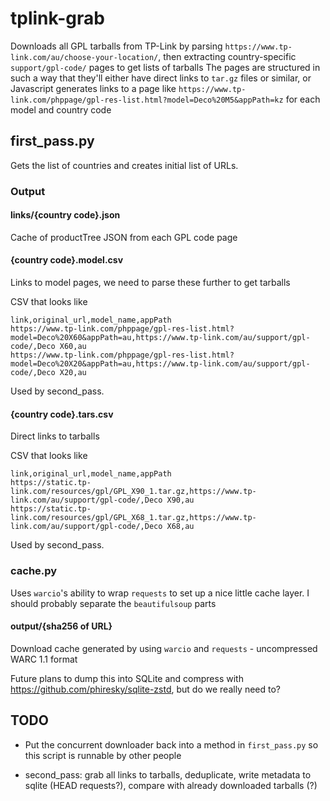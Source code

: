 # tplink-grab
Downloads all GPL tarballs from TP-Link by parsing `https://www.tp-link.com/au/choose-your-location/`, then extracting country-specific `support/gpl-code/` pages to get lists of tarballs
The pages are structured in such a way that they'll either have direct links to `tar.gz` files or similar, or Javascript generates links to a page like `https://www.tp-link.com/phppage/gpl-res-list.html?model=Deco%20M5&appPath=kz` for each model and country code


## first_pass.py
Gets the list of countries and creates initial list of URLs.

### Output

#### links/{country code}.json
Cache of productTree JSON from each GPL code page

#### {country code}.model.csv
Links to model pages, we need to parse these further to get tarballs

CSV that looks like 
```csv
link,original_url,model_name,appPath
https://www.tp-link.com/phppage/gpl-res-list.html?model=Deco%20X60&appPath=au,https://www.tp-link.com/au/support/gpl-code/,Deco X60,au
https://www.tp-link.com/phppage/gpl-res-list.html?model=Deco%20X20&appPath=au,https://www.tp-link.com/au/support/gpl-code/,Deco X20,au
```

Used by second_pass.


#### {country code}.tars.csv
Direct links to tarballs

CSV that looks like
```csv
link,original_url,model_name,appPath
https://static.tp-link.com/resources/gpl/GPL_X90_1.tar.gz,https://www.tp-link.com/au/support/gpl-code/,Deco X90,au
https://static.tp-link.com/resources/gpl/GPL_X68_1.tar.gz,https://www.tp-link.com/au/support/gpl-code/,Deco X68,au
```

Used by second_pass.


### cache.py
Uses `warcio`'s ability to wrap `requests` to set up a nice little cache layer. I should probably separate the `beautifulsoup` parts
#### output/{sha256 of URL}
Download cache generated by using `warcio` and `requests` - uncompressed WARC 1.1 format

Future plans to dump this into SQLite and compress with https://github.com/phiresky/sqlite-zstd, but do we really need to?


## TODO
* Put the concurrent downloader back into a method in `first_pass.py` so this script is runnable by other people

* second_pass: grab all links to tarballs, deduplicate, write metadata to sqlite (HEAD requests?), compare with already downloaded tarballs (?)